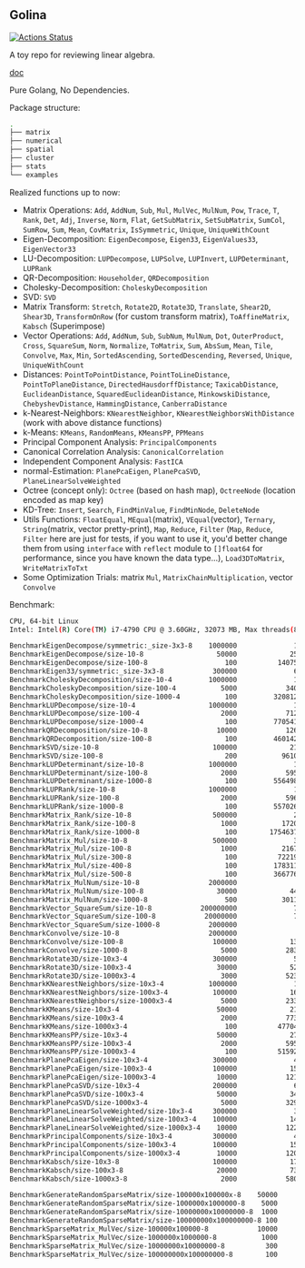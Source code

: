 #

## Golina

[![Actions Status](https://github.com/Harold2017/golina/workflows/TestAndBuild/badge.svg)](https://github.com/Harold2017/golina/actions)

A toy repo for reviewing linear algebra.

[doc](https://godoc.org/github.com/Harold2017/golina)

Pure Golang, No Dependencies.

Package structure:

```bash
.
├── matrix
├── numerical
├── spatial
├── cluster
├── stats
└── examples
```

Realized functions up to now:

- Matrix Operations: `Add`, `AddNum`, `Sub`, `Mul`, `MulVec`, `MulNum`, `Pow`, `Trace`, `T`, `Rank`, `Det`, `Adj`, `Inverse`, 
`Norm`, `Flat`, `GetSubMatrix`, `SetSubMatrix`, `SumCol`, `SumRow`, `Sum`, `Mean`, `CovMatrix`, `IsSymmetric`, `Unique`, `UniqueWithCount`
- Eigen-Decomposition: `EigenDecompose`, `Eigen33`, `EigenValues33`, `EigenVector33`
- LU-Decomposition: `LUPDecompose`, `LUPSolve`, `LUPInvert`, `LUPDeterminant`, `LUPRank`
- QR-Decomposition: `Householder`, `QRDecomposition`
- Cholesky-Decomposition: `CholeskyDecomposition`
- SVD: `SVD`
- Matrix Transform: `Stretch`, `Rotate2D`, `Rotate3D`, `Translate`, `Shear2D`, `Shear3D`, 
`TransformOnRow` (for custom transform matrix), `ToAffineMatrix`, `Kabsch` (Superimpose)
- Vector Operations: `Add`, `AddNum`, `Sub`, `SubNum`, `MulNum`, `Dot`, `OuterProduct`, `Cross`, `SquareSum`, `Norm`, 
`Normalize`, `ToMatrix`, `Sum`, `AbsSum`, `Mean`, `Tile`, `Convolve`, `Max`, `Min`, `SortedAscending`, `SortedDescending`, 
`Reversed`, `Unique`, `UniqueWithCount`
- Distances: `PointToPointDistance`, `PointToLineDistance`, `PointToPlaneDistance`, `DirectedHausdorffDistance`; 
`TaxicabDistance`, `EuclideanDistance`, `SquaredEuclideanDistance`, `MinkowskiDistance`, `ChebyshevDistance`, 
`HammingDistance`, `CanberraDistance`
- k-Nearest-Neighbors: `KNearestNeighbor`, `KNearestNeighborsWithDistance` (work with above distance functions)
- k-Means: `KMeans`, `RandomMeans`, `KMeansPP`, `PPMeans`
- Principal Component Analysis: `PrincipalComponents`
- Canonical Correlation Analysis: `CanonicalCorrelation`
- Independent Component Analysis: `FastICA`
- normal-Estimation: `PlanePcaEigen`, `PlanePcaSVD`, `PlaneLinearSolveWeighted`
- Octree (concept only): `Octree` (based on hash map), `OctreeNode` (location encoded as map key)
- KD-Tree: `Insert`, `Search`, `FindMinValue`, `FindMinNode`, `DeleteNode`
- Utils Functions: `FloatEqual`, `MEqual`(matrix), `VEqual`(vector), `Ternary`, `String`(matrix, vector pretty-print), 
`Map`, `Reduce`, `Filter` (`Map`, `Reduce`, `Filter` here are just for tests, if you want to use it, you'd better change 
them from using `interface` with `reflect` module to `[]float64` for performance, since you have known the data type...), 
`Load3DToMatrix`, `WriteMatrixToTxt`
- Some Optimization Trials: matrix `Mul`, `MatrixChainMultiplication`, vector `Convolve`

Benchmark:

```bash
CPU, 64-bit Linux
Intel: Intel(R) Core(TM) i7-4790 CPU @ 3.60GHz, 32073 MB, Max threads(8)

BenchmarkEigenDecompose/symmetric:_size-3x3-8    1000000              1267 ns/op
BenchmarkEigenDecompose/size-10-8                  50000             25288 ns/op
BenchmarkEigenDecompose/size-100-8                   100          14075608 ns/op
BenchmarkEigen33/symmetric:_size-3x3-8            300000              6117 ns/op
BenchmarkCholeskyDecomposition/size-10-4         1000000              1122 ns/op
BenchmarkCholeskyDecomposition/size-100-4           5000            340299 ns/op
BenchmarkCholeskyDecomposition/size-1000-4           100         320812408 ns/op
BenchmarkLUPDecompose/size-10-4                  1000000              1676 ns/op
BenchmarkLUPDecompose/size-100-4                    2000            712092 ns/op
BenchmarkLUPDecompose/size-1000-4                    100         770541089 ns/op
BenchmarkQRDecomposition/size-10-8                 10000            126480 ns/op
BenchmarkQRDecomposition/size-100-8                  100         460142966 ns/op
BenchmarkSVD/size-10-8                            100000             21107 ns/op
BenchmarkSVD/size-100-8                              200           9610030 ns/op
BenchmarkLUPDeterminant/size-10-8                1000000              1836 ns/op
BenchmarkLUPDeterminant/size-100-8                  2000            595163 ns/op
BenchmarkLUPDeterminant/size-1000-8                  100         556498134 ns/op
BenchmarkLUPRank/size-10-8                       1000000              1798 ns/op
BenchmarkLUPRank/size-100-8                         2000            596218 ns/op
BenchmarkLUPRank/size-1000-8                         100         557026660 ns/op
BenchmarkMatrix_Rank/size-10-8                    500000              2704 ns/op
BenchmarkMatrix_Rank/size-100-8                     1000           1720043 ns/op
BenchmarkMatrix_Rank/size-1000-8                     100        1754637844 ns/op
BenchmarkMatrix_Mul/size-10-8                     500000              3305 ns/op
BenchmarkMatrix_Mul/size-100-8                      1000           2167119 ns/op
BenchmarkMatrix_Mul/size-300-8                       100          72219939 ns/op
BenchmarkMatrix_Mul/size-400-8                       100         178311710 ns/op
BenchmarkMatrix_Mul/size-500-8                       100         366776279 ns/op
BenchmarkMatrix_MulNum/size-10-8                 2000000               935 ns/op
BenchmarkMatrix_MulNum/size-100-8                  30000             44814 ns/op
BenchmarkMatrix_MulNum/size-1000-8                   500           3011459 ns/op
BenchmarkVector_SquareSum/size-10-8            200000000              7.79 ns/op
BenchmarkVector_SquareSum/size-100-8            20000000              72.7 ns/op
BenchmarkVector_SquareSum/size-1000-8            2000000               762 ns/op
BenchmarkConvolve/size-10-8                      2000000               978 ns/op
BenchmarkConvolve/size-100-8                      100000             13134 ns/op
BenchmarkConvolve/size-1000-8                       5000            283011 ns/op
BenchmarkRotate3D/size-10x3-4                     300000              5303 ns/op
BenchmarkRotate3D/size-100x3-4                     30000             52046 ns/op
BenchmarkRotate3D/size-1000x3-4                     3000            523652 ns/op
BenchmarkKNearestNeighbors/size-10x3-4           1000000              1643 ns/op
BenchmarkKNearestNeighbors/size-100x3-4           100000             16588 ns/op
BenchmarkKNearestNeighbors/size-1000x3-4            5000            233153 ns/op
BenchmarkKMeans/size-10x3-4                        50000             21644 ns/op
BenchmarkKMeans/size-100x3-4                        2000            773231 ns/op
BenchmarkKMeans/size-1000x3-4                        100          47704397 ns/op
BenchmarkKMeansPP/size-10x3-4                      50000             27485 ns/op
BenchmarkKMeansPP/size-100x3-4                      2000            595368 ns/op
BenchmarkKMeansPP/size-1000x3-4                      100          51592136 ns/op
BenchmarkPlanePcaEigen/size-10x3-4                300000              4422 ns/op
BenchmarkPlanePcaEigen/size-100x3-4               100000             15250 ns/op
BenchmarkPlanePcaEigen/size-1000x3-4               10000            121912 ns/op
BenchmarkPlanePcaSVD/size-10x3-4                  200000              6280 ns/op
BenchmarkPlanePcaSVD/size-100x3-4                  50000             34519 ns/op
BenchmarkPlanePcaSVD/size-1000x3-4                  5000            329981 ns/op
BenchmarkPlaneLinearSolveWeighted/size-10x3-4     300000              3867 ns/op
BenchmarkPlaneLinearSolveWeighted/size-100x3-4    100000             14778 ns/op
BenchmarkPlaneLinearSolveWeighted/size-1000x3-4    10000            122538 ns/op
BenchmarkPrincipalComponents/size-10x3-4          300000              4885 ns/op
BenchmarkPrincipalComponents/size-100x3-4         100000             15637 ns/op
BenchmarkPrincipalComponents/size-1000x3-4         10000            120132 ns/op
BenchmarkKabsch/size-10x3-8                       100000             17576 ns/op
BenchmarkKabsch/size-100x3-8                       20000             73274 ns/op
BenchmarkKabsch/size-1000x3-8                       2000            580883 ns/op

BenchmarkGenerateRandomSparseMatrix/size-100000x100000x-8    50000             28520 ns/op
BenchmarkGenerateRandomSparseMatrix/size-1000000x1000000-8    5000            236498 ns/op
BenchmarkGenerateRandomSparseMatrix/size-10000000x10000000-8  1000           2176181 ns/op
BenchmarkGenerateRandomSparseMatrix/size-100000000x100000000-8 100          22174043 ns/op
BenchmarkSparseMatrix_MulVec/size-100000x100000-8            10000            161415 ns/op
BenchmarkSparseMatrix_MulVec/size-1000000x1000000-8           1000           1289630 ns/op
BenchmarkSparseMatrix_MulVec/size-10000000x10000000-8          300           5338996 ns/op
BenchmarkSparseMatrix_MulVec/size-100000000x100000000-8        100          63072924 ns/op
```
